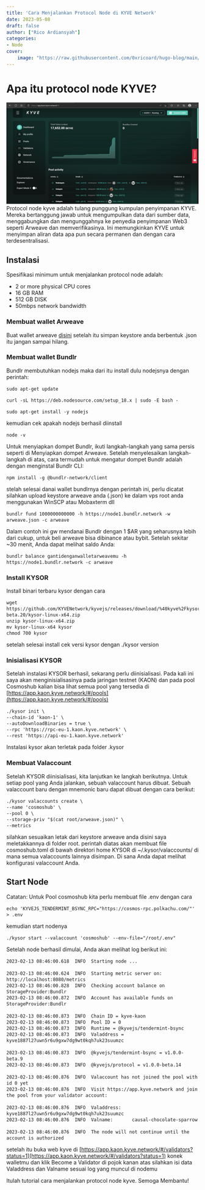 ```yaml
---
title: 'Cara Menjalankan Protocol Node di KYVE Network'
date: 2023-05-08
draft: false
author: ["Rico Ardiansyah"]
categories:
- Node
cover:
    image: "https://raw.githubusercontent.com/0xricoard/hugo-blog/main/static/img/kyve%20protocol.png"
---
```

# Apa itu protocol node KYVE?
![KYVE Web App dashboard](https://raw.githubusercontent.com/0xricoard/hugo-blog/main/static/img/kyve%20protocol.png)
Protocol node kyve adalah tulang punggung kumpulan penyimpanan KYVE. Mereka bertanggung jawab untuk mengumpulkan data dari sumber data, menggabungkan dan mengunggahnya ke penyedia penyimpanan Web3 seperti Arweave dan memverifikasinya. Ini memungkinkan KYVE untuk menyimpan aliran data apa pun secara permanen dan dengan cara terdesentralisasi.

## Instalasi
Spesifikasi minimum untuk menjalankan protocol node adalah:
- 2 or more physical CPU cores
- 16 GB RAM
- 512 GB DISK
- 50mbps network bandwidth
### Membuat wallet Arweave
Buat wallet arweave [disini](https://arweave.app/add) setelah itu simpan keystore anda berbentuk .json itu jangan sampai hilang.
### Membuat wallet Bundlr
Bundlr membutuhkan nodejs maka dari itu install dulu nodejsnya dengan perintah:
```
sudo apt-get update
```
```
curl -sL https://deb.nodesource.com/setup_18.x | sudo -E bash -
```
```
sudo apt-get install -y nodejs
```
kemudian cek apakah nodejs berhasil diinstall
```
node -v
```
Untuk menyiapkan dompet Bundlr, ikuti langkah-langkah yang sama persis seperti di Menyiapkan dompet Arweave. Setelah menyelesaikan langkah-langkah di atas, cara termudah untuk mengatur dompet Bundlr adalah dengan menginstal Bundlr CLI:
```
npm install -g @bundlr-network/client
```
stelah selesai danai wallet bundlrnya dengan perintah ini, perlu dicatat silahkan upload keystore arweave anda (.json) ke dalam vps root anda menggunakan WinSCP atau Mobaxterm dll
```
bundlr fund 1000000000000 -h https://node1.bundlr.network -w arweave.json -c arweave
```
Dalam contoh ini gw mendanai Bundlr dengan 1 $AR yang seharusnya lebih dari cukup, untuk beli arweave bisa dibinance atau bybit. Setelah sekitar ~30 menit, Anda dapat melihat saldo Anda:
```
bundlr balance gantidenganwalletarweavemu -h https://node1.bundlr.network -c arweave
```
### Install KYSOR
Install binari terbaru kysor dengan cara
```
wget https://github.com/KYVENetwork/kyvejs/releases/download/%40kyve%2Fkysor%401.0.0-beta.20/kysor-linux-x64.zip
unzip kysor-linux-x64.zip
mv kysor-linux-x64 kysor
chmod 700 kysor
```
setelah selesai install cek versi kysor dengan
./kysor version
### Inisialisasi KYSOR
Setelah instalasi KYSOR berhasil, sekarang perlu diinisialisasi. Pada kali ini saya akan menginisialisasinya pada jaringan testnet (KAON) dan pada pool Cosmoshub kalian bisa lihat semua pool yang tersedia di [https://app.kaon.kyve.network/#/pools](https://app.kaon.kyve.network/#/pools)
```
./kysor init \
--chain-id 'kaon-1' \
--autoDownloadBinaries = true \
--rpc 'https://rpc-eu-1.kaon.kyve.network' \
--rest 'https://api-eu-1.kaon.kyve.network'
```
Instalasi kysor akan terletak pada folder .kysor
### Membuat Valaccount
Setelah KYSOR diinisialisasi, kita lanjutkan ke langkah berikutnya. Untuk setiap pool yang Anda jalankan, sebuah valaccount harus dibuat. Sebuah valaccount baru dengan mnemonic baru dapat dibuat dengan cara berikut:
```
./kysor valaccounts create \
--name 'cosmoshub' \
--pool 0 \
--storage-priv "$(cat root/arweave.json)" \
--metrics
```
silahkan sesuaikan letak dari keystore arweave anda disini saya meletakkannya di folder root.
perintah diatas akan membuat file cosmoshub.toml di bawah direktori home KYSOR di ~/.kysor/valaccounts/ di mana semua valaccounts lainnya disimpan. Di sana Anda dapat melihat konfigurasi valaccount Anda.
## Start Node
Catatan: Untuk Pool cosmoshub kita perlu membuat file .env dengan cara
```
echo 'KYVEJS_TENDERMINT_BSYNC_RPC="https://cosmos-rpc.polkachu.com/"' > .env
``` 
kemudian start nodenya
```
./kysor start --valaccount 'cosmoshub' --env-file="/root/.env"
```
Setelah node berhasil dimulai, Anda akan melihat log berikut ini:
```
2023-02-13 08:46:00.618  INFO  Starting node ...

2023-02-13 08:46:00.624  INFO  Starting metric server on: http://localhost:8080/metrics
2023-02-13 08:46:00.828  INFO  Checking account balance on StorageProvider:Bundlr
2023-02-13 08:46:00.872  INFO  Account has available funds on StorageProvider:Bundlr

2023-02-13 08:46:00.873  INFO  Chain ID = kyve-kaon
2023-02-13 08:46:00.873  INFO  Pool ID = 0
2023-02-13 08:46:00.873  INFO  Runtime = @kyvejs/tendermint-bsync
2023-02-13 08:46:00.873  INFO  Valaddress = kyve1887l27uwn5r6u9gxw7dg9wt0kqh7uk23suumzc

2023-02-13 08:46:00.873  INFO  @kyvejs/tendermint-bsync = v1.0.0-beta.9
2023-02-13 08:46:00.873  INFO  @kyvejs/protocol = v1.0.0-beta.14

2023-02-13 08:46:00.876  INFO  Valaccount has not joined the pool with id 0 yet
2023-02-13 08:46:00.876  INFO  Visit https://app.kyve.network and join the pool from your validator account:

2023-02-13 08:46:00.876  INFO  Valaddress:    kyve1887l27uwn5r6u9gxw7dg9wt0kqh7uk23suumzc
2023-02-13 08:46:00.876  INFO  Valname:       causal-chocolate-sparrow

2023-02-13 08:46:00.876  INFO  The node will not continue until the account is authorized
```
setelah itu buka web kyve di [https://app.kaon.kyve.network/#/validators?status=1](https://app.kaon.kyve.network/#/validators?status=1) konek walletmu dan klik Become a Validator di pojok kanan atas
silahkan isi data Valaddress dan Valname sesuai log yang muncul di nodemu

Itulah tutorial cara menjalankan protocol node kyve. Semoga Membantu!
